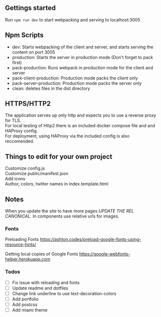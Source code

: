 ## Gettings started
Run ```npm run dev``` to start webpacking and serving to localhost:3005

## Npm Scripts
 - dev: Starts webpacking of the client and server, and starts serving the content on port 3005
 - production: Starts the server in production mode (Don't forget to pack first)
 - pack-production: Runs webpack in production mode for the client and server
 - pack-client-production: Production mode packs the client only
 - pack-server-production: Production mode packs the server only
 - clean: deletes files in the dist directory

## HTTPS/HTTP2
The application serves up only http and expects you to use a reverse proxy for TLS.  
For local testing of Http2 there is an included docker compose file and and HAProxy config.  
For deployment, using HAProxy via the included config is also reccomended.  

## Things to edit for your own project
Customize config.js  
Customize public/manifest.json  
Add icons  
Author, colors, twitter names in index.template.html  

## Notes
When you update the site to have more pages *UPDATE THE REL CANONICAL.*
In components use relative urls for images.

### Fonts

Preloading Fonts
https://ashton.codes/preload-google-fonts-using-resource-hints/

Getting local copies of Google Fonts
https://google-webfonts-helper.herokuapp.com

### Todos
- [ ] Fix issue with reloading and fonts
- [ ] Update readme and dotfiles
- [ ] Change link underline to use text-decoration-colors
- [ ] Add portfolio
- [ ] Add postcss
- [ ] Add miami theme
